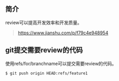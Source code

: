 ## 简介

review可以提高开发效率和开发质量。



>https://www.jianshu.com/p/f79c4e948954

## git提交需要review的代码

使用refs/for/branchname可以提交需要review的代码。


```bash
$ git push origin HEAD:refs/feature1
```




